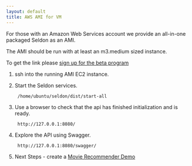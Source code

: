```yaml
---
layout: default
title: AWS AMI for VM
---
```


For those with an Amazon Web Services account we provide an all-in-one packaged Seldon as an AMI.

The AMI should be run with at least an m3.medium sized instance.

To get the link please [sign up for the beta program](http://www.seldon.io/open-source)

1. ssh into the running AMI EC2 instance.

1. Start the Seldon services.

        /home/ubuntu/seldon/dist/start-all

1. Use a browser to check that the api has finished initialization and is ready.

        http://127.0.0.1:8080/

1. Explore the API using Swagger.

        http://127.0.0.1:8080/swagger/

1. Next Steps - create a [Movie Recommender Demo](movie-recommender-demo.html)


